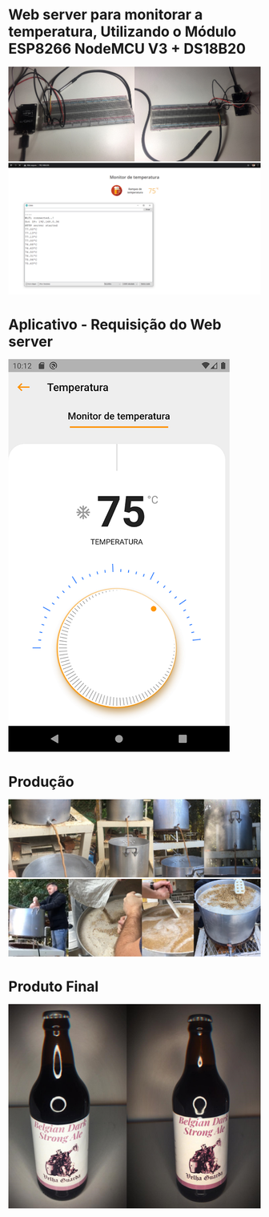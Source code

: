 Web server para monitorar a temperatura, Utilizando o Módulo ESP8266 NodeMCU V3 + DS18B20
===============================================
![](https://github.com/jacksonn455/Monitor-de-temperatura/blob/main/thumbnail_IMG_2880.jpg)
![](https://github.com/jacksonn455/automacao-cervejaria/blob/master/images/monitor%20arduino.png)

Aplicativo - Requisição do Web server
===============================================
![](https://github.com/jacksonn455/automacao-cervejaria/blob/master/images/readme/temperature.png)

Produção
===============================================
![](https://github.com/jacksonn455/Monitor-de-temperatura/blob/main/IMG_2834.jpg)
![](https://github.com/jacksonn455/Monitor-de-temperatura/blob/main/IMG_2843.jpg)

Produto Final
===============================================
![](https://github.com/jacksonn455/Monitor-de-temperatura/blob/main/Sem%20t%C3%ADtulo.png)
